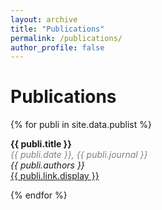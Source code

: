 ```yaml
---
layout: archive
title: "Publications"
permalink: /publications/
author_profile: false
---
```



# Publications

{% for publi in site.data.publist %}

 <strong> {{ publi.title }} </strong> <br />
 <span style="color:grey"> <em>{{ publi.date }},  {{ publi.journal }} </em> </span> <br />
  <em>{{ publi.authors }} </em><br /> <a href="{{ publi.link.url }}">{{ publi.link.display }}</a>
 
{% endfor %}
